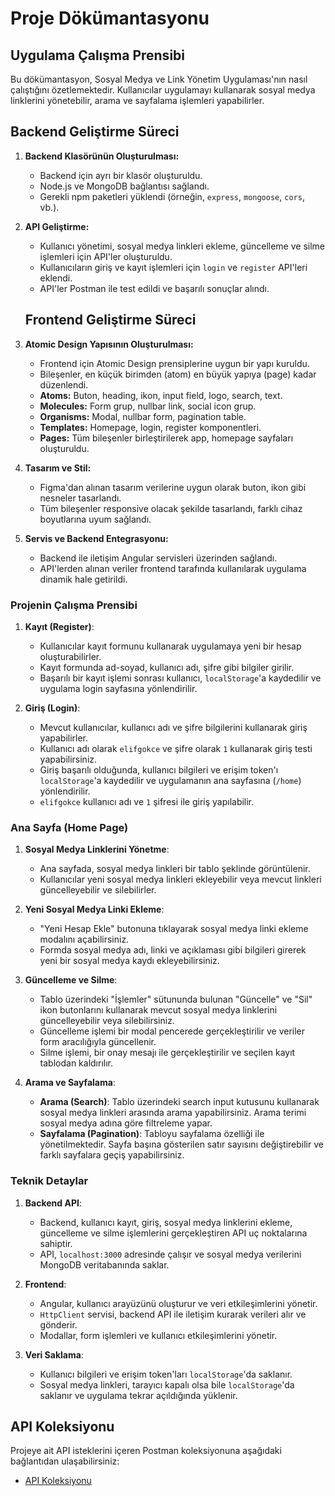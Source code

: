 # Proje Dökümantasyonu

## Uygulama Çalışma Prensibi

Bu dökümantasyon, Sosyal Medya ve Link Yönetim Uygulaması'nın nasıl çalıştığını özetlemektedir. Kullanıcılar uygulamayı kullanarak sosyal medya linklerini yönetebilir, arama ve sayfalama işlemleri yapabilirler.

## Backend Geliştirme Süreci

1. **Backend Klasörünün Oluşturulması:**
   - Backend için ayrı bir klasör oluşturuldu.
   - Node.js ve MongoDB bağlantısı sağlandı.
   - Gerekli npm paketleri yüklendi (örneğin, `express`, `mongoose`, `cors`, vb.).

2. **API Geliştirme:**
   - Kullanıcı yönetimi, sosyal medya linkleri ekleme, güncelleme ve silme işlemleri için API'ler oluşturuldu.
   - Kullanıcıların giriş ve kayıt işlemleri için `login` ve `register` API'leri eklendi.
   - API'ler Postman ile test edildi ve başarılı sonuçlar alındı.

   ## Frontend Geliştirme Süreci

1. **Atomic Design Yapısının Oluşturulması:**
   - Frontend için Atomic Design prensiplerine uygun bir yapı kuruldu.
   - Bileşenler, en küçük birimden (atom) en büyük yapıya (page) kadar düzenlendi.
   - **Atoms:** Buton, heading, ikon, input field, logo, search, text.
   - **Molecules:** Form grup, nullbar link, social icon grup.
   - **Organisms:** Modal, nullbar form, pagination table.
   - **Templates:** Homepage, login, register komponentleri.
   - **Pages:** Tüm bileşenler birleştirilerek app, homepage sayfaları oluşturuldu.

2. **Tasarım ve Stil:**
   - Figma'dan alınan tasarım verilerine uygun olarak buton, ikon gibi nesneler tasarlandı.
   - Tüm bileşenler responsive olacak şekilde tasarlandı, farklı cihaz boyutlarına uyum sağlandı.

3. **Servis ve Backend Entegrasyonu:**
   - Backend ile iletişim Angular servisleri üzerinden sağlandı.
   - API'lerden alınan veriler frontend tarafında kullanılarak uygulama dinamik hale getirildi.

### Projenin Çalışma Prensibi

1. **Kayıt (Register)**:

   - Kullanıcılar kayıt formunu kullanarak uygulamaya yeni bir hesap oluşturabilirler.
   - Kayıt formunda ad-soyad, kullanıcı adı, şifre gibi bilgiler girilir.
   - Başarılı bir kayıt işlemi sonrası kullanıcı, `localStorage`'a kaydedilir ve uygulama login sayfasına yönlendirilir.

2. **Giriş (Login)**:
   - Mevcut kullanıcılar, kullanıcı adı ve şifre bilgilerini kullanarak giriş yapabilirler.
   - Kullanıcı adı olarak `elifgokce` ve şifre olarak `1` kullanarak giriş testi yapabilirsiniz.
   - Giriş başarılı olduğunda, kullanıcı bilgileri ve erişim token'ı `localStorage`'a kaydedilir ve uygulamanın ana sayfasına (`/home`) yönlendirilir.
   - `elifgokce` kullanıcı adı ve `1` şifresi ile giriş yapılabilir.

### Ana Sayfa (Home Page)

1. **Sosyal Medya Linklerini Yönetme**:

   - Ana sayfada, sosyal medya linkleri bir tablo şeklinde görüntülenir.
   - Kullanıcılar yeni sosyal medya linkleri ekleyebilir veya mevcut linkleri güncelleyebilir ve silebilirler.

2. **Yeni Sosyal Medya Linki Ekleme**:

   - "Yeni Hesap Ekle" butonuna tıklayarak sosyal medya linki ekleme modalını açabilirsiniz.
   - Formda sosyal medya adı, linki ve açıklaması gibi bilgileri girerek yeni bir sosyal medya kaydı ekleyebilirsiniz.

3. **Güncelleme ve Silme**:

   - Tablo üzerindeki "İşlemler" sütununda bulunan "Güncelle" ve "Sil" ikon butonlarını kullanarak mevcut sosyal medya linklerini güncelleyebilir veya silebilirsiniz.
   - Güncelleme işlemi bir modal pencerede gerçekleştirilir ve veriler form aracılığıyla güncellenir.
   - Silme işlemi, bir onay mesajı ile gerçekleştirilir ve seçilen kayıt tablodan kaldırılır.

4. **Arama ve Sayfalama**:
   - **Arama (Search)**: Tablo üzerindeki search input kutusunu kullanarak sosyal medya linkleri arasında arama yapabilirsiniz. Arama terimi sosyal medya adına göre filtreleme yapar.
   - **Sayfalama (Pagination)**: Tabloyu sayfalama özelliği ile yönetilmektedir. Sayfa başına gösterilen satır sayısını değiştirebilir ve farklı sayfalara geçiş yapabilirsiniz.

### Teknik Detaylar

1. **Backend API**:

   - Backend, kullanıcı kayıt, giriş, sosyal medya linklerini ekleme, güncelleme ve silme işlemlerini gerçekleştiren API uç noktalarına sahiptir.
   - API, `localhost:3000` adresinde çalışır ve sosyal medya verilerini MongoDB veritabanında saklar.

2. **Frontend**:

   - Angular, kullanıcı arayüzünü oluşturur ve veri etkileşimlerini yönetir.
   - `HttpClient` servisi, backend API ile iletişim kurarak verileri alır ve gönderir.
   - Modallar, form işlemleri ve kullanıcı etkileşimlerini yönetir.

3. **Veri Saklama**:
   - Kullanıcı bilgileri ve erişim token'ları `localStorage`'da saklanır.
   - Sosyal medya linkleri, tarayıcı kapalı olsa bile `localStorage`'da saklanır ve uygulama tekrar açıldığında yüklenir.

## API Koleksiyonu

Projeye ait API isteklerini içeren Postman koleksiyonuna aşağıdaki bağlantıdan ulaşabilirsiniz:

- [API Koleksiyonu](./postman/api-collection.postman_collection.json)
